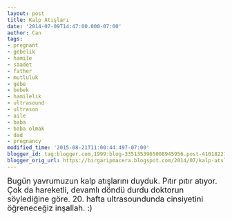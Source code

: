 ```yaml
---
layout: post
title: Kalp Atışları
date: '2014-07-09T14:47:00.000-07:00'
author: Can
tags:
- pregnant
- gebelik
- hamile
- saadet
- father
- mutluluk
- gebe
- bebek
- hamilelik
- ultrasound
- ultrason
- aile
- baba
- baba olmak
- dad
- pregnancy
modified_time: '2015-08-21T11:00:44.497-07:00'
blogger_id: tag:blogger.com,1999:blog-3351353965008945956.post-4101822158566102944
blogger_orig_url: https://birgaripmacera.blogspot.com/2014/07/kalp-atslar.html
---
```


<span style="font-size: large;">Bugün yavrumuzun kalp atışlarını duyduk. Pıtır pıtır atıyor. Çok da hareketli, devamlı döndü durdu doktorun söylediğine göre. 20. hafta ultrasoundunda cinsiyetini öğreneceğiz inşallah. :)</span>